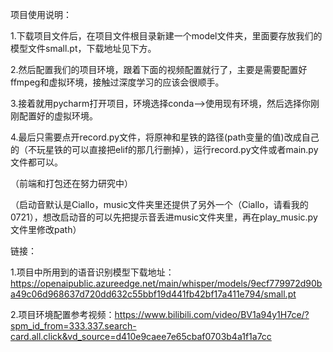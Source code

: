 项目使用说明：

1.下载项目文件后，在项目文件根目录新建一个model文件夹，里面要存放我们的模型文件small.pt，下载地址见下方。

2.然后配置我们的项目环境，跟着下面的视频配置就行了，主要是需要配置好ffmpeg和虚拟环境，接触过深度学习的应该会很顺手。

3.接着就用pycharm打开项目，环境选择conda—>使用现有环境，然后选择你刚刚配置好的虚拟环境。

4.最后只需要点开record.py文件，将原神和星铁的路径(path变量的值)改成自己的（不玩星铁的可以直接把elif的那几行删掉），运行record.py文件或者main.py文件都可以。

（前端和打包还在努力研究中）

（启动音默认是Ciallo，music文件夹里还提供了另外一个（Ciallo，请看我的0721），想改启动音的可以先把提示音丢进music文件夹里，再在play_music.py文件里修改path）

链接：

1.项目中所用到的语音识别模型下载地址：https://openaipublic.azureedge.net/main/whisper/models/9ecf779972d90ba49c06d968637d720dd632c55bbf19d441fb42bf17a411e794/small.pt

2.项目环境配置参考视频：https://www.bilibili.com/video/BV1a94y1H7ce/?spm_id_from=333.337.search-card.all.click&vd_source=d410e9caee7e65cbaf0703b4a1f1a7cc
